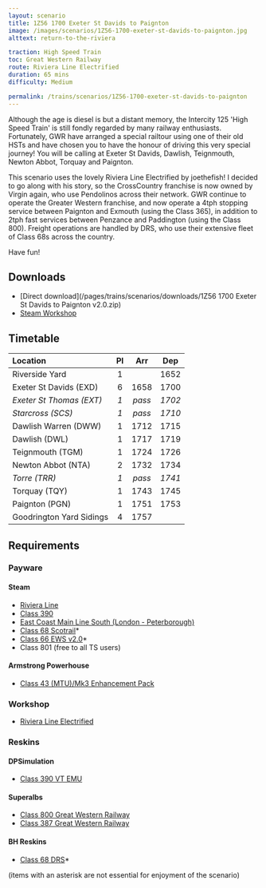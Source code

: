 ```yaml
---
layout: scenario
title: 1Z56 1700 Exeter St Davids to Paignton
image: /images/scenarios/1Z56-1700-exeter-st-davids-to-paignton.jpg
alttext: return-to-the-riviera

traction: High Speed Train
toc: Great Western Railway
route: Riviera Line Electrified
duration: 65 mins
difficulty: Medium

permalink: /trains/scenarios/1Z56-1700-exeter-st-davids-to-paignton
---
```


Although the age is diesel is but a distant memory, the Intercity 125 'High Speed Train' is still fondly regarded by many railway enthusiasts. Fortunately, GWR have arranged a special railtour using one of their old HSTs and have chosen you to have the honour of driving this very special journey! You will be calling at Exeter St Davids, Dawlish, Teignmouth, Newton Abbot, Torquay and Paignton.

This scenario uses the lovely Riviera Line Electrified by joethefish! I decided to go along with his story, so the CrossCountry franchise is now owned by Virgin again, who use Pendolinos across their network. GWR continue to operate the Greater Western franchise, and now operate a 4tph stopping service between Paignton and Exmouth (using the Class 365), in addition to 2tph fast services between Penzance and Paddington (using the Class 800). Freight operations are handled by DRS, who use their extensive fleet of Class 68s across the country.

Have fun!

## Downloads

* [Direct download](/pages/trains/scenarios/downloads/1Z56 1700 Exeter St Davids to Paignton v2.0.zip)
* [Steam Workshop](https://steamcommunity.com/sharedfiles/filedetails/?id=1476297578)

## Timetable

| Location                 |  Pl   |  Arr   |  Dep   |
| :----------------------- | :---: | :----: | :----: |
| Riverside Yard           |   1   |        |  1652  |
| Exeter St Davids (EXD)   |   6   |  1658  |  1700  |
| *Exeter St Thomas (EXT)* |  *1*  | *pass* | *1702* |
| *Starcross (SCS)*        |  *1*  | *pass* | *1710* |
| Dawlish Warren (DWW)     |   1   |  1712  |  1715  |
| Dawlish (DWL)            |   1   |  1717  |  1719  |
| Teignmouth (TGM)         |   1   |  1724  |  1726  |
| Newton Abbot (NTA)       |   2   |  1732  |  1734  |
| *Torre (TRR)*            |  *1*  | *pass* | *1741* |
| Torquay (TQY)            |   1   |  1743  |  1745  |
| Paignton (PGN)           |   1   |  1751  |  1753  |
| Goodrington Yard Sidings |   4   |  1757  |        |

## Requirements

### Payware

#### Steam

* [Riviera Line](http://store.steampowered.com/app/222632)
* [Class 390](http://store.steampowered.com/app/208343)
* [East Coast Main Line South (London - Peterborough)](https://store.steampowered.com/app/222638)
* [Class 68 Scotrail](http://store.steampowered.com/app/376930)*
* [Class 66 EWS v2.0](http://store.steampowered.com/app/222568/)*
* Class 801 (free to all TS users)

#### Armstrong Powerhouse

* [Class 43 (MTU)/Mk3 Enhancement Pack](https://www.armstrongpowerhouse.com/index.php?route=product/product&path=36_89&product_id=168)

### Workshop

* [Riviera Line Electrified](http://steamcommunity.com/workshop/filedetails/?id=564595230)

### Reskins

#### DPSimulation

* [Class 390 VT EMU](http://dpsimulation.org.uk/reskins.html#DefEMU)

#### Superalbs

* [Class 800 Great Western Railway](http://superalbs.weebly.com/class800greatwesternrailway.html)
* [Class 387 Great Western Railway](http://superalbs.weebly.com/class387greatwesternrailway.html)

#### BH Reskins

* [Class 68 DRS](https://www.facebook.com/photo.php?fbid=1114446985268228&set=oa.515760421890353&type=1&theater)*

(items with an asterisk are not essential for enjoyment of the scenario)
